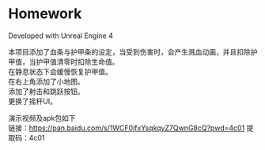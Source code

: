 # Homework

Developed with Unreal Engine 4

本项目添加了血条与护甲条的设定，当受到伤害时，会产生溅血动画，并且扣除护甲值，当护甲值清零时扣除生命值。<br>
在静息状态下会缓慢恢复护甲值。<br>
在右上角添加了小地图。<br>
添加了射击和跳跃按钮。<br>
更换了摇杆UI。<br>

演示视频及apk包如下<br>
链接：https://pan.baidu.com/s/1WCF0jfxYsqkqyZ7QwnG8cQ?pwd=4c01 
提取码：4c01 

